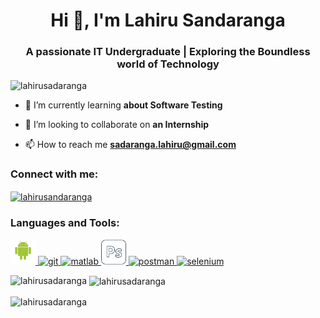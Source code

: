 <h1 align="center">Hi 👋, I'm Lahiru Sandaranga</h1>
<h3 align="center">A passionate IT Undergraduate | Exploring the Boundless world of Technology</h3>

<p align="left"> <img src="https://komarev.com/ghpvc/?username=lahirusadaranga&label=Profile%20views&color=0e75b6&style=flat" alt="lahirusadaranga" /> </p>

- 🌱 I’m currently learning **about Software Testing**

- 👯 I’m looking to collaborate on **an Internship**

- 📫 How to reach me **sadaranga.lahiru@gmail.com**

<h3 align="left">Connect with me:</h3>
<p align="left">
<a href="https://linkedin.com/in/lahirusandaranga" target="blank"><img align="center" src="https://raw.githubusercontent.com/rahuldkjain/github-profile-readme-generator/master/src/images/icons/Social/linked-in-alt.svg" alt="lahirusandaranga" height="30" width="40" /></a>
</p>

<h3 align="left">Languages and Tools:</h3>
<p align="left"> <a href="https://developer.android.com" target="_blank" rel="noreferrer"> <img src="https://raw.githubusercontent.com/devicons/devicon/master/icons/android/android-original-wordmark.svg" alt="android" width="40" height="40"/> </a> <a href="https://git-scm.com/" target="_blank" rel="noreferrer"> <img src="https://www.vectorlogo.zone/logos/git-scm/git-scm-icon.svg" alt="git" width="40" height="40"/> </a> <a href="https://www.mathworks.com/" target="_blank" rel="noreferrer"> <img src="https://upload.wikimedia.org/wikipedia/commons/2/21/Matlab_Logo.png" alt="matlab" width="40" height="40"/> </a> <a href="https://www.photoshop.com/en" target="_blank" rel="noreferrer"> <img src="https://raw.githubusercontent.com/devicons/devicon/master/icons/photoshop/photoshop-line.svg" alt="photoshop" width="40" height="40"/> </a> <a href="https://postman.com" target="_blank" rel="noreferrer"> <img src="https://www.vectorlogo.zone/logos/getpostman/getpostman-icon.svg" alt="postman" width="40" height="40"/> </a> <a href="https://www.selenium.dev" target="_blank" rel="noreferrer"> <img src="https://raw.githubusercontent.com/detain/svg-logos/780f25886640cef088af994181646db2f6b1a3f8/svg/selenium-logo.svg" alt="selenium" width="40" height="40"/> </a> </p>

<p><img align="left" src="https://github-readme-stats.vercel.app/api/top-langs?username=lahirusadaranga&show_icons=true&locale=en&layout=compact" alt="lahirusadaranga" /></p>

<p>&nbsp;<img align="center" src="https://github-readme-stats.vercel.app/api?username=lahirusadaranga&show_icons=true&locale=en" alt="lahirusadaranga" /></p>

<p><img align="center" src="https://github-readme-streak-stats.herokuapp.com/?user=lahirusadaranga&" alt="lahirusadaranga" /></p>
